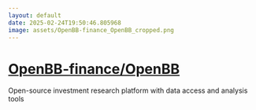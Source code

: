 ```yaml
---
layout: default
date: 2025-02-24T19:50:46.805968
image: assets/OpenBB-finance_OpenBB_cropped.png
---
```


# [OpenBB-finance/OpenBB](https://github.com/OpenBB-finance/OpenBB)

Open-source investment research platform with data access and analysis tools
